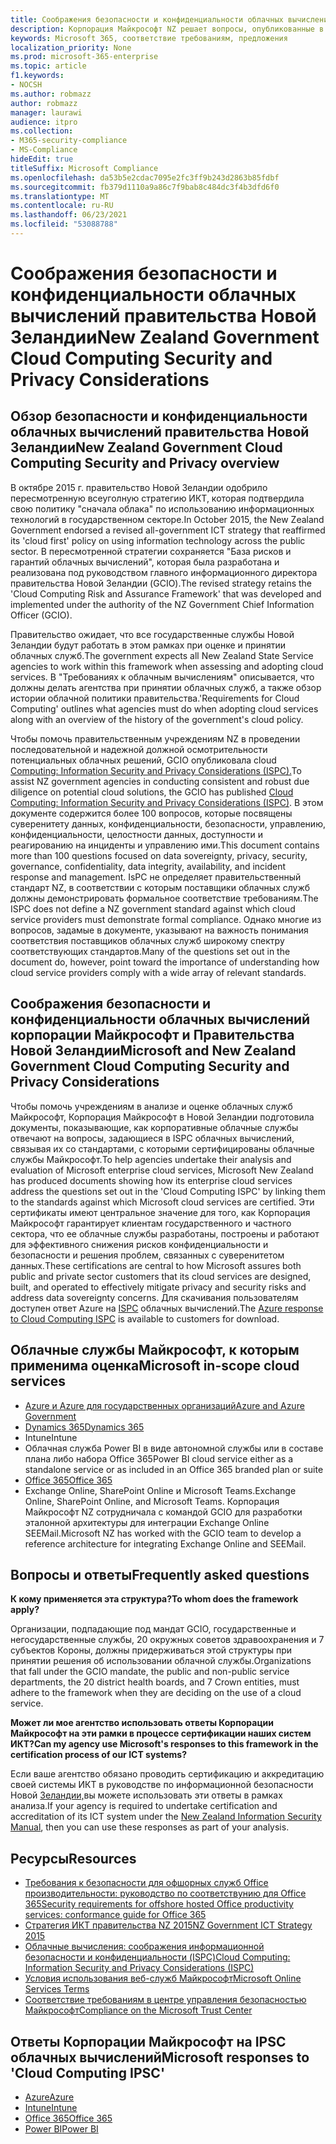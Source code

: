 ```yaml
---
title: Соображения безопасности и конфиденциальности облачных вычислений правительства Новой Зеландии
description: Корпорация Майкрософт NZ решает вопросы, опубликованные в платформе облачных вычислений Новой Зеландии.
keywords: Microsoft 365, соответствие требованиям, предложения
localization_priority: None
ms.prod: microsoft-365-enterprise
ms.topic: article
f1.keywords:
- NOCSH
ms.author: robmazz
author: robmazz
manager: laurawi
audience: itpro
ms.collection:
- M365-security-compliance
- MS-Compliance
hideEdit: true
titleSuffix: Microsoft Compliance
ms.openlocfilehash: da53b5e2cdac7095e2fc3ff9b243d2863b85fdbf
ms.sourcegitcommit: fb379d1110a9a86c7f9bab8c484dc3f4b3dfd6f0
ms.translationtype: MT
ms.contentlocale: ru-RU
ms.lasthandoff: 06/23/2021
ms.locfileid: "53088788"
---
```

# <a name="new-zealand-government-cloud-computing-security-and-privacy-considerations"></a><span data-ttu-id="0943d-104">Соображения безопасности и конфиденциальности облачных вычислений правительства Новой Зеландии</span><span class="sxs-lookup"><span data-stu-id="0943d-104">New Zealand Government Cloud Computing Security and Privacy Considerations</span></span>

## <a name="new-zealand-government-cloud-computing-security-and-privacy-overview"></a><span data-ttu-id="0943d-105">Обзор безопасности и конфиденциальности облачных вычислений правительства Новой Зеландии</span><span class="sxs-lookup"><span data-stu-id="0943d-105">New Zealand Government Cloud Computing Security and Privacy overview</span></span>

<span data-ttu-id="0943d-106">В октябре 2015 г. правительство Новой Зеландии одобрило пересмотренную всеуголную стратегию ИКТ, которая подтвердила свою политику "сначала облака" по использованию информационных технологий в государственном секторе.</span><span class="sxs-lookup"><span data-stu-id="0943d-106">In October 2015, the New Zealand Government endorsed a revised all-government ICT strategy that reaffirmed its 'cloud first' policy on using information technology across the public sector.</span></span> <span data-ttu-id="0943d-107">В пересмотренной стратегии сохраняется "База рисков и гарантий облачных вычислений", которая была разработана и реализована под руководством главного информационного директора правительства Новой Зеландии (GCIO).</span><span class="sxs-lookup"><span data-stu-id="0943d-107">The revised strategy retains the 'Cloud Computing Risk and Assurance Framework' that was developed and implemented under the authority of the NZ Government Chief Information Officer (GCIO).</span></span>

<span data-ttu-id="0943d-108">Правительство ожидает, что все государственные службы Новой Зеландии будут работать в этом рамках при оценке и принятии облачных служб.</span><span class="sxs-lookup"><span data-stu-id="0943d-108">The government expects all New Zealand State Service agencies to work within this framework when assessing and adopting cloud services.</span></span> <span data-ttu-id="0943d-109">В "Требованиях к облачным вычислениям" описывается, что должны делать агентства при принятии облачных служб, а также обзор истории облачной политики правительства.</span><span class="sxs-lookup"><span data-stu-id="0943d-109">'Requirements for Cloud Computing' outlines what agencies must do when adopting cloud services along with an overview of the history of the government's cloud policy.</span></span>

<span data-ttu-id="0943d-110">Чтобы помочь правительственным учреждениям NZ в проведении последовательной и надежной должной осмотрительности потенциальных облачных решений, GCIO опубликовала cloud [Computing: Information Security and Privacy Considerations (ISPC).](https://www.digital.govt.nz/dmsdocument/1~cloud-computing-information-security-and-privacy-considerations/html)</span><span class="sxs-lookup"><span data-stu-id="0943d-110">To assist NZ government agencies in conducting consistent and robust due diligence on potential cloud solutions, the GCIO has published [Cloud Computing: Information Security and Privacy Considerations (ISPC)](https://www.digital.govt.nz/dmsdocument/1~cloud-computing-information-security-and-privacy-considerations/html).</span></span> <span data-ttu-id="0943d-111">В этом документе содержится более 100 вопросов, которые посвящены суверенитету данных, конфиденциальности, безопасности, управлению, конфиденциальности, целостности данных, доступности и реагированию на инциденты и управлению ими.</span><span class="sxs-lookup"><span data-stu-id="0943d-111">This document contains more than 100 questions focused on data sovereignty, privacy, security, governance, confidentiality, data integrity, availability, and incident response and management.</span></span> <span data-ttu-id="0943d-112">IsPC не определяет правительственный стандарт NZ, в соответствии с которым поставщики облачных служб должны демонстрировать формальное соответствие требованиям.</span><span class="sxs-lookup"><span data-stu-id="0943d-112">The ISPC does not define a NZ government standard against which cloud service providers must demonstrate formal compliance.</span></span> <span data-ttu-id="0943d-113">Однако многие из вопросов, задамые в документе, указывают на важность понимания соответствия поставщиков облачных служб широкому спектру соответствующих стандартов.</span><span class="sxs-lookup"><span data-stu-id="0943d-113">Many of the questions set out in the document do, however, point toward the importance of understanding how cloud service providers comply with a wide array of relevant standards.</span></span>

## <a name="microsoft-and-new-zealand-government-cloud-computing-security-and-privacy-considerations"></a><span data-ttu-id="0943d-114">Соображения безопасности и конфиденциальности облачных вычислений корпорации Майкрософт и Правительства Новой Зеландии</span><span class="sxs-lookup"><span data-stu-id="0943d-114">Microsoft and New Zealand Government Cloud Computing Security and Privacy Considerations</span></span>

<span data-ttu-id="0943d-115">Чтобы помочь учреждениям в анализе и оценке облачных служб Майкрософт, Корпорация Майкрософт в Новой Зеландии подготовила документы, показывающие, как корпоративные облачные службы отвечают на вопросы, задающиеся в ISPC облачных вычислений, связывая их со стандартами, с которыми сертифицированы облачные службы Майкрософт.</span><span class="sxs-lookup"><span data-stu-id="0943d-115">To help agencies undertake their analysis and evaluation of Microsoft enterprise cloud services, Microsoft New Zealand has produced documents showing how its enterprise cloud services address the questions set out in the 'Cloud Computing ISPC' by linking them to the standards against which Microsoft cloud services are certified.</span></span> <span data-ttu-id="0943d-116">Эти сертификаты имеют центральное значение для того, как Корпорация Майкрософт гарантирует клиентам государственного и частного сектора, что ее облачные службы разработаны, построены и работают для эффективного снижения рисков конфиденциальности и безопасности и решения проблем, связанных с суверенитетом данных.</span><span class="sxs-lookup"><span data-stu-id="0943d-116">These certifications are central to how Microsoft assures both public and private sector customers that its cloud services are designed, built, and operated to effectively mitigate privacy and security risks and address data sovereignty concerns.</span></span> <span data-ttu-id="0943d-117">Для скачивания пользователям доступен ответ Azure на [ISPC](https://azure.microsoft.com/resources/microsoft-azure-response-to-nz-gcio-cloud-computing-information-security-privacy-considerations/) облачных вычислений.</span><span class="sxs-lookup"><span data-stu-id="0943d-117">The [Azure response to Cloud Computing ISPC](https://azure.microsoft.com/resources/microsoft-azure-response-to-nz-gcio-cloud-computing-information-security-privacy-considerations/) is available to customers for download.</span></span>

## <a name="microsoft-in-scope-cloud-services"></a><span data-ttu-id="0943d-118">Облачные службы Майкрософт, к которым применима оценка</span><span class="sxs-lookup"><span data-stu-id="0943d-118">Microsoft in-scope cloud services</span></span>

- [<span data-ttu-id="0943d-119">Azure и Azure для государственных организаций</span><span class="sxs-lookup"><span data-stu-id="0943d-119">Azure and Azure Government</span></span>](https://aka.ms/AzureCompliance)
- [<span data-ttu-id="0943d-120">Dynamics 365</span><span class="sxs-lookup"><span data-stu-id="0943d-120">Dynamics 365</span></span>](https://aka.ms/d365-compliance-list)
- <span data-ttu-id="0943d-121">Intune</span><span class="sxs-lookup"><span data-stu-id="0943d-121">Intune</span></span>
- <span data-ttu-id="0943d-122">Облачная служба Power BI в виде автономной службы или в составе плана либо набора Office 365</span><span class="sxs-lookup"><span data-stu-id="0943d-122">Power BI cloud service either as a standalone service or as included in an Office 365 branded plan or suite</span></span>
- [<span data-ttu-id="0943d-123">Office 365</span><span class="sxs-lookup"><span data-stu-id="0943d-123">Office 365</span></span>](https://go.microsoft.com/fwlink/p/?LinkID=2077751)
- <span data-ttu-id="0943d-124">Exchange Online, SharePoint Online и Microsoft Teams.</span><span class="sxs-lookup"><span data-stu-id="0943d-124">Exchange Online, SharePoint Online, and Microsoft Teams.</span></span> <span data-ttu-id="0943d-125">Корпорация Майкрософт NZ сотрудничала с командой GCIO для разработки эталонной архитектуры для интеграции Exchange Online SEEMail.</span><span class="sxs-lookup"><span data-stu-id="0943d-125">Microsoft NZ has worked with the GCIO team to develop a reference architecture for integrating Exchange Online and SEEMail.</span></span>

## <a name="frequently-asked-questions"></a><span data-ttu-id="0943d-126">Вопросы и ответы</span><span class="sxs-lookup"><span data-stu-id="0943d-126">Frequently asked questions</span></span>

<span data-ttu-id="0943d-127">**К кому применяется эта структура?**</span><span class="sxs-lookup"><span data-stu-id="0943d-127">**To whom does the framework apply?**</span></span>

<span data-ttu-id="0943d-128">Организации, подпадающие под мандат GCIO, государственные и негосударственные службы, 20 окружных советов здравоохранения и 7 субъектов Короны, должны придерживаться этой структуры при принятии решения об использовании облачной службы.</span><span class="sxs-lookup"><span data-stu-id="0943d-128">Organizations that fall under the GCIO mandate, the public and non-public service departments, the 20 district health boards, and 7 Crown entities, must adhere to the framework when they are deciding on the use of a cloud service.</span></span>

<span data-ttu-id="0943d-129">**Может ли мое агентство использовать ответы Корпорации Майкрософт на эти рамки в процессе сертификации наших систем ИКТ?**</span><span class="sxs-lookup"><span data-stu-id="0943d-129">**Can my agency use Microsoft's responses to this framework in the certification process of our ICT systems?**</span></span>

<span data-ttu-id="0943d-130">Если ваше агентство обязано проводить сертификацию и аккредитацию своей системы ИКТ в руководстве по информационной безопасности Новой [Зеландии,](https://go.microsoft.com/fwlink/p/?linkid=2099496)вы можете использовать эти ответы в рамках анализа.</span><span class="sxs-lookup"><span data-stu-id="0943d-130">If your agency is required to undertake certification and accreditation of its ICT system under the [New Zealand Information Security Manual](https://go.microsoft.com/fwlink/p/?linkid=2099496), then you can use these responses as part of your analysis.</span></span>

## <a name="resources"></a><span data-ttu-id="0943d-131">Ресурсы</span><span class="sxs-lookup"><span data-stu-id="0943d-131">Resources</span></span>

- [<span data-ttu-id="0943d-132">Требования к безопасности для офшорных служб Office производительности: руководство по соответствунию для Office 365</span><span class="sxs-lookup"><span data-stu-id="0943d-132">Security requirements for offshore hosted Office productivity services: conformance guide for Office 365</span></span>](https://aka.ms/o365-gcio-conformance-guidance)
- [<span data-ttu-id="0943d-133">Стратегия ИКТ правительства NZ 2015</span><span class="sxs-lookup"><span data-stu-id="0943d-133">NZ Government ICT Strategy 2015</span></span>](https://www.ict.govt.nz/strategy-and-action-plan/strategy/)
- [<span data-ttu-id="0943d-134">Облачные вычисления: соображения информационной безопасности и конфиденциальности (ISPC)</span><span class="sxs-lookup"><span data-stu-id="0943d-134">Cloud Computing: Information Security and Privacy Considerations (ISPC)</span></span>](https://www.digital.govt.nz/standards-and-guidance/technology-and-architecture/cloud-services/)
- [<span data-ttu-id="0943d-135">Условия использования веб-служб Майкрософт</span><span class="sxs-lookup"><span data-stu-id="0943d-135">Microsoft Online Services Terms</span></span>](https://aka.ms/Online-Services-Terms)
- [<span data-ttu-id="0943d-136">Соответствие требованиям в центре управления безопасностью Майкрософт</span><span class="sxs-lookup"><span data-stu-id="0943d-136">Compliance on the Microsoft Trust Center</span></span>](https://www.microsoft.com/trust-center/compliance/compliance-overview)

## <a name="microsoft-responses-to-cloud-computing-ipsc"></a><span data-ttu-id="0943d-137">Ответы Корпорации Майкрософт на IPSC облачных вычислений</span><span class="sxs-lookup"><span data-stu-id="0943d-137">Microsoft responses to 'Cloud Computing IPSC'</span></span>

- [<span data-ttu-id="0943d-138">Azure</span><span class="sxs-lookup"><span data-stu-id="0943d-138">Azure</span></span>](https://aka.ms/Azure-NZ-response)
- [<span data-ttu-id="0943d-139">Intune</span><span class="sxs-lookup"><span data-stu-id="0943d-139">Intune</span></span>](https://aka.ms/Intune-NZ-response)
- [<span data-ttu-id="0943d-140">Office 365</span><span class="sxs-lookup"><span data-stu-id="0943d-140">Office 365</span></span>](https://aka.ms/O365-NZ-Response)
- [<span data-ttu-id="0943d-141">Power BI</span><span class="sxs-lookup"><span data-stu-id="0943d-141">Power BI</span></span>](https://download.microsoft.com/download/5/1/7/51726B9B-2E76-49C4-9D4F-A36BF025CB93/Response-to-GCIO-105-questions-Power-BI.pdf)
